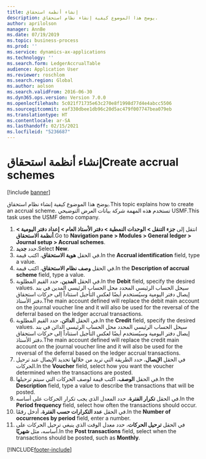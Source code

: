```yaml
---
title: إنشاء أنظمة استحقاق
description: يوضح هذا الموضوع كيفية إنشاء نظام استحقاق.
author: aprilolson
manager: AnnBe
ms.date: 07/19/2019
ms.topic: business-process
ms.prod: ''
ms.service: dynamics-ax-applications
ms.technology: ''
ms.search.form: LedgerAccrualTable
audience: Application User
ms.reviewer: roschlom
ms.search.region: Global
ms.author: aolson
ms.search.validFrom: 2016-06-30
ms.dyn365.ops.version: Version 7.0.0
ms.openlocfilehash: 5c021f71735e63c270e8f1998d77d4e4abcc5506
ms.sourcegitcommit: eaf330dbee1db96c20d5ac479f007747bea079eb
ms.translationtype: HT
ms.contentlocale: ar-SA
ms.lasthandoff: 02/15/2021
ms.locfileid: "5236687"
---
```

# <a name="create-accrual-schemes"></a><span data-ttu-id="bd8ab-103">إنشاء أنظمة استحقاق</span><span class="sxs-lookup"><span data-stu-id="bd8ab-103">Create accrual schemes</span></span>

[!include [banner](../../includes/banner.md)]

<span data-ttu-id="bd8ab-104">يوضح هذا الموضوع كيفية إنشاء نظام استحقاق.</span><span class="sxs-lookup"><span data-stu-id="bd8ab-104">This topic explains how to create an accrual scheme.</span></span> <span data-ttu-id="bd8ab-105">تستخدم هذه المهمة شركة بيانات العرض التوضيحي USMF.</span><span class="sxs-lookup"><span data-stu-id="bd8ab-105">This task uses the USMF demo company.</span></span>

1. <span data-ttu-id="bd8ab-106">انتقل إلى **جزء التنقل > الوحدات النمطية > دفتر الأستاذ العام > إعداد دفتر اليومية > أنظمة الاستحقاق**.</span><span class="sxs-lookup"><span data-stu-id="bd8ab-106">Go to **Navigation pane > Modules > General ledger > Journal setup > Accrual schemes**.</span></span>
2. <span data-ttu-id="bd8ab-107">حدد **جديد**.</span><span class="sxs-lookup"><span data-stu-id="bd8ab-107">Select **New**.</span></span>
3. <span data-ttu-id="bd8ab-108">في الحقل **هوية الاستحقاق**، اكتب قيمة.</span><span class="sxs-lookup"><span data-stu-id="bd8ab-108">In the **Accrual identification** field, type a value.</span></span>
4. <span data-ttu-id="bd8ab-109">في الحقل **وصف نظام الاستحقاق**، اكتب قيمة.</span><span class="sxs-lookup"><span data-stu-id="bd8ab-109">In the **Description of accrual scheme** field, type a value.</span></span>
5. <span data-ttu-id="bd8ab-110">في الحقل **المدين**، حدد القيم المطلوبة.</span><span class="sxs-lookup"><span data-stu-id="bd8ab-110">In the **Debit** field, specify the desired values.</span></span> <span data-ttu-id="bd8ab-111">سيحل الحساب الرئيسي المحدد محل الحساب الرئيسي المدين في بند إيصال دفتر اليومية وسيُستخدم أيضًا لعكس التأجيل استناداً إلى حركات استحقاق دفتر الأستاذ.</span><span class="sxs-lookup"><span data-stu-id="bd8ab-111">The main account defined will replace the debit main account on the journal voucher line and it will also be used for the reversal of the deferral based on the ledger accrual transactions.</span></span>  
6. <span data-ttu-id="bd8ab-112">في الحقل **الدائن**، حدد القيم المطلوبة.</span><span class="sxs-lookup"><span data-stu-id="bd8ab-112">In the **Credit** field, specify the desired values.</span></span> <span data-ttu-id="bd8ab-113">سيحل الحساب الرئيسي المحدد محل الحساب الرئيسي الدائن في بند إيصال دفتر اليومية وسيُستخدم أيضًا لعكس التأجيل استناداً إلى حركات استحقاق دفتر الأستاذ.</span><span class="sxs-lookup"><span data-stu-id="bd8ab-113">The main account defined will replace the credit main account on the journal voucher line and it will also be used for the reversal of the deferral based on the ledger accrual transactions.</span></span>  
7. <span data-ttu-id="bd8ab-114">في الحقل **الإيصال**، حدد الطريقة التي تريد من خلالها تحديد الإيصال عند ترحيل الحركات.</span><span class="sxs-lookup"><span data-stu-id="bd8ab-114">In the **Voucher** field, select how you want the voucher determined when the transactions are posted.</span></span>
8. <span data-ttu-id="bd8ab-115">في الحقل **الوصف**، اكتب قيمة لوصف الحركات التي سيتم ترحيلها.</span><span class="sxs-lookup"><span data-stu-id="bd8ab-115">In the **Description** field, type a value to describe the transactions that will be posted.</span></span>
9. <span data-ttu-id="bd8ab-116">في الحقل **تكرار الفترة**، حدد المعدل الذي يجب تكرار الحركات على أساسه.</span><span class="sxs-lookup"><span data-stu-id="bd8ab-116">In the **Period frequency** field, select how often the transactions should occur.</span></span>
10. <span data-ttu-id="bd8ab-117">في الحقل **عدد التكرارات حسب الفترة**، أدخل رقمًا.</span><span class="sxs-lookup"><span data-stu-id="bd8ab-117">In the **Number of occurrences by period** field, enter a number.</span></span>
11. <span data-ttu-id="bd8ab-118">في الحقل **ترحيل الحركات**، حدد معدل الوقت الذي ينبغي ترحيل الحركات على أساسه، مثل **شهريًا**.</span><span class="sxs-lookup"><span data-stu-id="bd8ab-118">In the **Post transactions** field, select when the transactions should be posted, such as **Monthly**.</span></span>



[!INCLUDE[footer-include](../../../includes/footer-banner.md)]